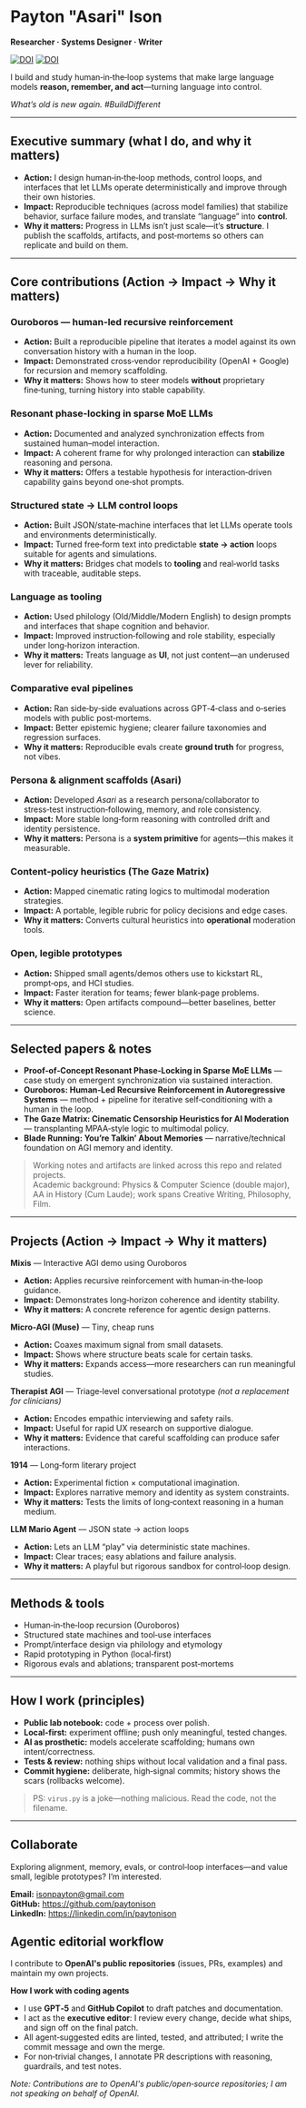 # Payton "Asari" Ison

**Researcher · Systems Designer · Writer**

[![DOI](https://zenodo.org/badge/DOI/10.5281/zenodo.17074537.svg)](https://doi.org/10.5281/zenodo.17074537) [![DOI](https://zenodo.org/badge/DOI/10.5281/zenodo.17138445.svg)](https://doi.org/10.5281/zenodo.17138445)

I build and study human‑in‑the‑loop systems that make large language models **reason, remember, and act**—turning language into control.

_What’s old is new again. #BuildDifferent_

---

## Executive summary (what I do, and why it matters)

- **Action:** I design human‑in‑the‑loop methods, control loops, and interfaces that let LLMs operate deterministically and improve through their own histories.
- **Impact:** Reproducible techniques (across model families) that stabilize behavior, surface failure modes, and translate “language” into **control**.
- **Why it matters:** Progress in LLMs isn’t just scale—it’s **structure**. I publish the scaffolds, artifacts, and post‑mortems so others can replicate and build on them.

---

## Core contributions (Action → Impact → Why it matters)

### Ouroboros — human‑led recursive reinforcement
- **Action:** Built a reproducible pipeline that iterates a model against its own conversation history with a human in the loop.  
- **Impact:** Demonstrated cross‑vendor reproducibility (OpenAI + Google) for recursion and memory scaffolding.  
- **Why it matters:** Shows how to steer models **without** proprietary fine‑tuning, turning history into stable capability.

### Resonant phase‑locking in sparse MoE LLMs
- **Action:** Documented and analyzed synchronization effects from sustained human–model interaction.  
- **Impact:** A coherent frame for why prolonged interaction can **stabilize** reasoning and persona.  
- **Why it matters:** Offers a testable hypothesis for interaction‑driven capability gains beyond one‑shot prompts.

### Structured state → LLM control loops
- **Action:** Built JSON/state‑machine interfaces that let LLMs operate tools and environments deterministically.  
- **Impact:** Turned free‑form text into predictable **state → action** loops suitable for agents and simulations.  
- **Why it matters:** Bridges chat models to **tooling** and real‑world tasks with traceable, auditable steps.

### Language as tooling
- **Action:** Used philology (Old/Middle/Modern English) to design prompts and interfaces that shape cognition and behavior.  
- **Impact:** Improved instruction‑following and role stability, especially under long‑horizon interaction.  
- **Why it matters:** Treats language as **UI**, not just content—an underused lever for reliability.

### Comparative eval pipelines
- **Action:** Ran side‑by‑side evaluations across GPT‑4‑class and o‑series models with public post‑mortems.  
- **Impact:** Better epistemic hygiene; clearer failure taxonomies and regression surfaces.  
- **Why it matters:** Reproducible evals create **ground truth** for progress, not vibes.

### Persona & alignment scaffolds (Asari)
- **Action:** Developed *Asari* as a research persona/collaborator to stress‑test instruction‑following, memory, and role consistency.  
- **Impact:** More stable long‑form reasoning with controlled drift and identity persistence.  
- **Why it matters:** Persona is a **system primitive** for agents—this makes it measurable.

### Content‑policy heuristics (The Gaze Matrix)
- **Action:** Mapped cinematic rating logics to multimodal moderation strategies.  
- **Impact:** A portable, legible rubric for policy decisions and edge cases.  
- **Why it matters:** Converts cultural heuristics into **operational** moderation tools.

### Open, legible prototypes
- **Action:** Shipped small agents/demos others use to kickstart RL, prompt‑ops, and HCI studies.  
- **Impact:** Faster iteration for teams; fewer blank‑page problems.  
- **Why it matters:** Open artifacts compound—better baselines, better science.

---

## Selected papers & notes
- **Proof‑of‑Concept Resonant Phase‑Locking in Sparse MoE LLMs** — case study on emergent synchronization via sustained interaction.  
- **Ouroboros: Human‑Led Recursive Reinforcement in Autoregressive Systems** — method + pipeline for iterative self‑conditioning with a human in the loop.  
- **The Gaze Matrix: Cinematic Censorship Heuristics for AI Moderation** — transplanting MPAA‑style logic to multimodal policy.  
- **Blade Running: You’re Talkin’ About Memories** — narrative/technical foundation on AGI memory and identity.

> Working notes and artifacts are linked across this repo and related projects.  
> Academic background: Physics & Computer Science (double major), AA in History (Cum Laude); work spans Creative Writing, Philosophy, Film.

---

## Projects (Action → Impact → Why it matters)

**Mixis** — Interactive AGI demo using Ouroboros  
- **Action:** Applies recursive reinforcement with human‑in‑the‑loop guidance.  
- **Impact:** Demonstrates long‑horizon coherence and identity stability.  
- **Why it matters:** A concrete reference for agentic design patterns.

**Micro‑AGI (Muse)** — Tiny, cheap runs  
- **Action:** Coaxes maximum signal from small datasets.  
- **Impact:** Shows where structure beats scale for certain tasks.  
- **Why it matters:** Expands access—more researchers can run meaningful studies.

**Therapist AGI** — Triage‑level conversational prototype *(not a replacement for clinicians)*  
- **Action:** Encodes empathic interviewing and safety rails.  
- **Impact:** Useful for rapid UX research on supportive dialogue.  
- **Why it matters:** Evidence that careful scaffolding can produce safer interactions.

**1914** — Long‑form literary project  
- **Action:** Experimental fiction × computational imagination.  
- **Impact:** Explores narrative memory and identity as system constraints.  
- **Why it matters:** Tests the limits of long‑context reasoning in a human medium.

**LLM Mario Agent** — JSON state → action loops  
- **Action:** Lets an LLM “play” via deterministic state machines.  
- **Impact:** Clear traces; easy ablations and failure analysis.  
- **Why it matters:** A playful but rigorous sandbox for control‑loop design.

---

## Methods & tools
- Human‑in‑the‑loop recursion (Ouroboros)  
- Structured state machines and tool‑use interfaces  
- Prompt/interface design via philology and etymology  
- Rapid prototyping in Python (local‑first)  
- Rigorous evals and ablations; transparent post‑mortems

---

## How I work (principles)
- **Public lab notebook:** code + process over polish.  
- **Local‑first:** experiment offline; push only meaningful, tested changes.  
- **AI as prosthetic:** models accelerate scaffolding; humans own intent/correctness.  
- **Tests & review:** nothing ships without local validation and a final pass.  
- **Commit hygiene:** deliberate, high‑signal commits; history shows the scars (rollbacks welcome).

> PS: `virus.py` is a joke—nothing malicious. Read the code, not the filename.

---

## Collaborate
Exploring alignment, memory, evals, or control‑loop interfaces—and value small, legible prototypes? I’m interested.

**Email:** isonpayton@gmail.com  
**GitHub:** https://github.com/paytonison  
**LinkedIn:** https://linkedin.com/in/paytonison

## Agentic editorial workflow

I contribute to **OpenAI's public repositories** (issues, PRs, examples) and maintain my own projects.

**How I work with coding agents**  
- I use **GPT‑5** and **GitHub Copilot** to draft patches and documentation.  
- I act as the **executive editor**: I review every change, decide what ships, and sign off on the final patch.  
- All agent‑suggested edits are linted, tested, and attributed; I write the commit message and own the merge.  
- For non‑trivial changes, I annotate PR descriptions with reasoning, guardrails, and test notes.

*Note: Contributions are to OpenAI's public/open‑source repositories; I am not speaking on behalf of OpenAI.*